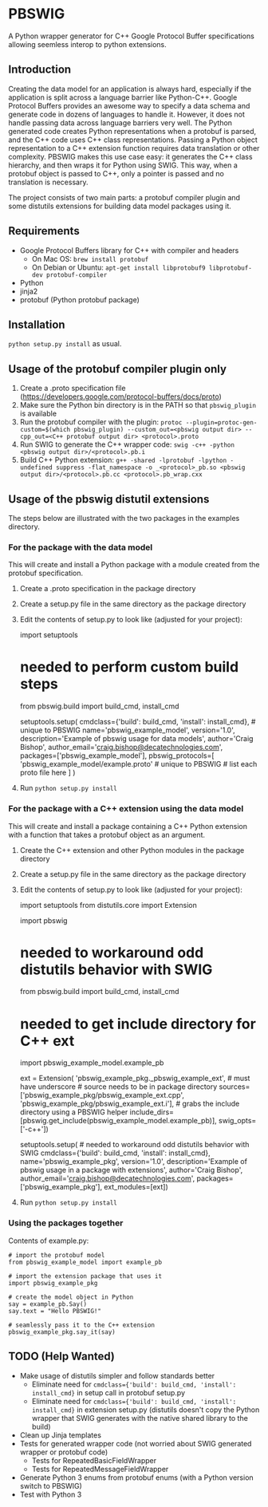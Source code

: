 # PBSWIG
A Python wrapper generator for C++ Google Protocol Buffer specifications allowing seemless interop to python extensions.

## Introduction
Creating the data model for an application is always hard, especially if the application is split across a language barrier like Python-C++. Google Protocol Buffers provides an awesome way to specify a data schema and generate code in dozens of languages to handle it. However, it does not handle passing data across language barriers very well. The Python generated code creates Python representations when a protobuf is parsed, and the C++ code uses C++ class representations. Passing a Python object representation to a C++ extension function requires data translation or other complexity. PBSWIG makes this use case easy: it generates the C++ class hierarchy, and then wraps it for Python using SWIG. This way, when a protobuf object is passed to C++, only a pointer is passed and no translation is necessary.

The project consists of two main parts: a protobuf compiler plugin and some distutils extensions for building data model packages using it.

## Requirements
- Google Protocol Buffers library for C++ with compiler and headers
    - On Mac OS: `brew install protobuf`
    - On Debian or Ubuntu: `apt-get install libprotobuf9 libprotobuf-dev protobuf-compiler`
- Python
- jinja2
- protobuf (Python protobuf package)

## Installation
`python setup.py install` as usual.

## Usage of the protobuf compiler plugin only
1. Create a .proto specification file (https://developers.google.com/protocol-buffers/docs/proto)
2. Make sure the Python bin directory is in the PATH so that `pbswig_plugin` is available
3. Run the protobuf compiler with the plugin: `protoc --plugin=protoc-gen-custom=$(which pbswig_plugin) --custom_out=<pbswig output dir> --cpp_out=<C++ protobuf output dir> <protocol>.proto`
4. Run SWIG to generate the C++ wrapper code: `swig -c++ -python <pbswig output dir>/<protocol>.pb.i`
5. Build C++ Python extension: `g++ -shared -lprotobuf -lpython -undefined suppress -flat_namespace -o _<protocol>_pb.so <pbswig output dir>/<protocol>.pb.cc <protocol>.pb_wrap.cxx`

## Usage of the pbswig distutil extensions
The steps below are illustrated with the two packages in the examples directory.

### For the package with the data model
This will create and install a Python package with a module created from the protobuf specification.

1. Create a .proto specification in the package directory
2. Create a setup.py file in the same directory as the package directory
3. Edit the contents of setup.py to look like (adjusted for your project):

    import setuptools
    
    # needed to perform custom build steps
    from pbswig.build import build_cmd, install_cmd

    setuptools.setup(
        cmdclass={'build': build_cmd, 'install': install_cmd},  # unique to PBSWIG
        name='pbswig_example_model',
        version='1.0',
        description='Example of pbswig usage for data models',
        author='Craig Bishop',
        author_email='craig.bishop@decatechnologies.com',
        packages=['pbswig_example_model'],
        pbswig_protocols=[
            'pbswig_example_model/example.proto'  # unique to PBSWIG
            # list each proto file here
        ]
    )

4. Run `python setup.py install`

### For the package with a C++ extension using the data model
This will create and install a package containing a C++ Python extension with a function that takes a protobuf object as an argument.

1. Create the C++ extension and other Python modules in the package directory
2. Create a setup.py file in the same directory as the package directory
3. Edit the contents of setup.py to look like (adjusted for your project):

    import setuptools
    from distutils.core import Extension

    import pbswig
    # needed to workaround odd distutils behavior with SWIG
    from pbswig.build import build_cmd, install_cmd

    # needed to get include directory for C++ ext
    import pbswig_example_model.example_pb

    ext = Extension(
        'pbswig_example_pkg._pbswig_example_ext',  # must have underscore
        # source needs to be in package directory
        sources=['pbswig_example_pkg/pbswig_example_ext.cpp',
                 'pbswig_example_pkg/pbswig_example_ext.i'],
        # grabs the include directory using a PBSWIG helper
        include_dirs=[pbswig.get_include(pbswig_example_model.example_pb)],
        swig_opts=['-c++'])

    setuptools.setup(
        # needed to workaround odd distutils behavior with SWIG
        cmdclass={'build': build_cmd, 'install': install_cmd},
        name='pbswig_example_pkg',
        version='1.0',
        description='Example of pbswig usage in a package with extensions',
        author='Craig Bishop',
        author_email='craig.bishop@decatechnologies.com',
        packages=['pbswig_example_pkg'],
        ext_modules=[ext])

4. Run `python setup.py install`

### Using the packages together
Contents of example.py:

    # import the protobuf model
    from pbswig_example_model import example_pb
    
    # import the extension package that uses it
    import pbswig_example_pkg

    # create the model object in Python
    say = example_pb.Say()
    say.text = "Hello PBSWIG!"
    
    # seamlessly pass it to the C++ extension
    pbswig_example_pkg.say_it(say)

## TODO (Help Wanted)
- Make usage of distutils simpler and follow standards better
    - Eliminate need for `cmdclass={'build': build_cmd, 'install': install_cmd}` in setup call in protobuf setup.py
    - Eliminate need for `cmdclass={'build': build_cmd, 'install': install_cmd}` in extension setup.py (distutils doesn't copy the Python wrapper that SWIG generates with the native shared library to the build)
- Clean up Jinja templates
- Tests for generated wrapper code (not worried about SWIG generated wrapper or protobuf code)
    - Tests for RepeatedBasicFieldWrapper
    - Tests for RepeatedMessageFieldWrapper
- Generate Python 3 enums from protobuf enums (with a Python version switch to PBSWIG)
- Test with Python 3
